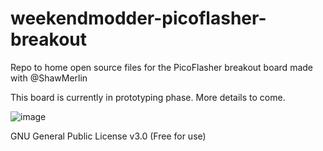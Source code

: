 # weekendmodder-picoflasher-breakout
Repo to home open source files for the PicoFlasher breakout board made with @ShawMerlin

This board is currently in prototyping phase.  More details to come.

![image](https://user-images.githubusercontent.com/70423454/158206318-5f340d90-c9b3-4e65-9574-ce484c2c98ae.png)

GNU General Public License v3.0  (Free for use)
